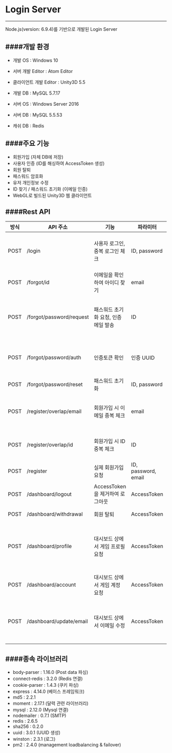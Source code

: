 # Login Server
---
Node.js(version: 6.9.4)를 기반으로 개발된 Login Server

####개발 환경
---
* 개발 OS : Windows 10
* 서버 개발 Editor : Atom Editor
* 클라이언트 개발 Editor : Unity3D 5.5
* 개발 DB : MySQL 5.7.17


* 서버 OS : Windows Server 2016
* 서버 DB : MySQL 5.5.53
* 캐쉬 DB : Redis

####주요 기능
---
* 회원가입 (자체 DB에 저장)
* 사용자 인증 (ID를 해싱하여 AccessToken 생성)
* 회원 탈퇴
* 패스워드 암호화
* 유저 개인정보 수정
* ID 찾기 / 패스워드 초기화 (이메일 인증)
* WebGL로 빌드된 Unity3D 웹 클라이언트

####Rest API
---
방식 | API 주소 | 기능 | 파라미터 | 리턴 값
----------|----------|----------|----------|--------
POST | /login | 사용자 로그인, 중복 로그인 체크 | ID, password |성공 : 인증 토큰, 중복 로그인 : 'already login'
POST | /forgot/id |이메일을 확인하여 아이디 찾기 | email |성공 : ID, 실패 : 'find fail'
POST | /forgot/password/request | 패스워드 초기화 요청, 인증메일 발송 | ID |성공 : 'sent email', 실패 : 'fail email sent'
POST | /forgot/password/auth | 인증토큰 확인 | 인증 UUID |성공 : 'success auth', 실패 : 'fail reset password'
POST | /forgot/password/reset | 패스워드 초기화 | ID, password |성공 : 'success'
POST | /register/overlap/email | 회원가입 시 이메일 중복 체크 | email |성공 : 'email ok', 실패 : 'email overlap'
POST | /register/overlap/id | 회원가입 시 ID 중복 체크 | ID |성공 : 'id ok', 실패 : 'id overlap'
POST | /register | 실제 회원가입 요청 | ID, password, email |성공 : 'register ok'
POST | /dashboard/logout | AccessToken을 제거하여 로그아웃 | AccessToken |성공 : 'redis delete'
POST | /dashboard/withdrawal | 회원 탈퇴 | AccessToken |성공 : 'success'
POST | /dashboard/profile | 대시보드 상에서 게임 프로필 요청 | AccessToken |성공 : {"win" : win, "lose" : lose, "rating" : rating}
POST | /dashboard/account | 대시보드 상에서 게임 계정 요청 | AccessToken |성공 : {"ID" : ID, "email" : email}
POST | /dashboard/update/email | 대시보드 상에서 이메일 수정 | AccessToken |성공 : 'update email', 실패 : 'overlap email'

####종속 라이브러리
---
* body-parser : 1.16.0 (Post data 파싱)
* connect-redis : 3.2.0 (Redis 연결)
* cookie-parser : 1.4.3 (쿠키 파싱)
* express : 4.14.0 (베이스 프레임워크)
* md5 : 2.2.1
* moment : 2.17.1 (달력 관련 라이브러리)
* mysql : 2.12.0 (Mysql 연결)
* nodemailer : 0.7.1 (SMTP)
* redis : 2.6.5
* sha256 : 0.2.0
* uuid : 3.0.1 (UUID 생성)
* winston : 2.3.1 (로그)
* pm2 : 2.4.0 (management loadbalancing & failover)
